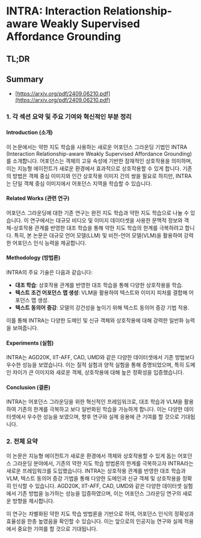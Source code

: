 # INTRA: Interaction Relationship-aware Weakly Supervised Affordance Grounding
## TL;DR
## Summary
- [https://arxiv.org/pdf/2409.06210.pdf](https://arxiv.org/pdf/2409.06210.pdf)

### 1. 각 섹션 요약 및 주요 기여와 혁신적인 부분 정리

#### Introduction (소개)
이 논문에서는 약한 지도 학습을 사용하는 새로운 어포던스 그라운딩 기법인 INTRA (Interaction Relationship-aware Weakly Supervised Affordance Grounding)를 소개합니다. 어포던스는 객체의 고유 속성에 기반한 잠재적인 상호작용을 의미하며, 이는 지능형 에이전트가 새로운 환경에서 효과적으로 상호작용할 수 있게 합니다. 기존의 방법은 객체 중심 이미지와 인간 상호작용 이미지 간의 쌍을 필요로 하지만, INTRA는 단일 객체 중심 이미지에서 어포던스 지역을 학습할 수 있습니다.

#### Related Works (관련 연구)
어포던스 그라운딩에 대한 기존 연구는 완전 지도 학습과 약한 지도 학습으로 나눌 수 있습니다. 이 연구에서는 대규모 비디오 및 이미지 데이터셋을 사용한 문맥적 정보와 객체-상호작용 관계를 반영한 대조 학습을 통해 약한 지도 학습의 한계를 극복하려고 합니다. 특히, 본 논문은 대규모 언어 모델(LLM) 및 비전-언어 모델(VLM)을 활용하여 강력한 어포던스 인식 능력을 제공합니다.

#### Methodology (방법론)
INTRA의 주요 기술은 다음과 같습니다:
- **대조 학습**: 상호작용 관계를 반영한 대조 학습을 통해 다양한 상호작용을 학습.
- **텍스트 조건 어포던스 맵 생성**: VLM을 활용하여 텍스트와 이미지 피처를 결합해 어포던스 맵 생성.
- **텍스트 동의어 증강**: 모델의 강건성을 높이기 위해 텍스트 동의어 증강 기법 적용.

이를 통해 INTRA는 다양한 도메인 및 신규 객체와 상호작용에 대해 강력한 일반화 능력을 보여줍니다.

#### Experiments (실험)
INTRA는 AGD20K, IIT-AFF, CAD, UMD와 같은 다양한 데이터셋에서 기존 방법보다 우수한 성능을 보였습니다. 이는 질적 실험과 양적 실험을 통해 증명되었으며, 특히 도메인 차이가 큰 이미지와 새로운 객체, 상호작용에 대해 높은 정확성을 입증했습니다.

#### Conclusion (결론)
INTRA는 어포던스 그라운딩을 위한 혁신적인 프레임워크로, 대조 학습과 VLM을 활용하여 기존의 한계를 극복하고 보다 일반화된 학습을 가능하게 합니다. 이는 다양한 데이터셋에서 우수한 성능을 보였으며, 향후 연구와 실제 응용에 큰 기여를 할 것으로 기대됩니다.

### 2. 전체 요약
이 논문은 지능형 에이전트가 새로운 환경에서 객체와 상호작용할 수 있게 돕는 어포던스 그라운딩 분야에서, 기존의 약한 지도 학습 방법론의 한계를 극복하고자 INTRA라는 새로운 프레임워크를 도입했습니다. INTRA는 상호작용 관계를 반영한 대조 학습과 VLM, 텍스트 동의어 증강 기법을 통해 다양한 도메인과 신규 객체 및 상호작용을 정확히 인식할 수 있습니다. AGD20K, IIT-AFF, CAD, UMD와 같은 다양한 데이터셋 실험에서 기존 방법을 능가하는 성능을 입증하였으며, 이는 어포던스 그라운딩 연구의 새로운 방향을 제시합니다. 

이 연구는 차별화된 약한 지도 학습 방법론을 기반으로 하여, 어포던스 인식의 정확성과 효율성을 한층 높였음을 확인할 수 있습니다. 이는 앞으로의 인공지능 연구와 실제 적용에서 중요한 기여를 할 것으로 기대됩니다.